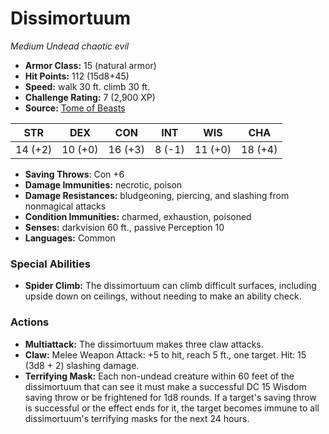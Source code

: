 # Dissimortuum

*Medium* *Undead* *chaotic evil*

- **Armor Class:** 15 (natural armor)
- **Hit Points:** 112 (15d8+45)
- **Speed:** walk 30 ft. climb 30 ft.
- **Challenge Rating:** 7 (2,900 XP)
- **Source:** [Tome of Beasts](https://koboldpress.com/kpstore/product/tome-of-beasts-for-5th-edition-print/)

| STR | DEX | CON | INT | WIS | CHA |
| --- | --- | --- | --- | --- | --- |
| 14 (+2) | 10 (+0) | 16 (+3) | 8 (-1) | 11 (+0) | 18 (+4) |

- **Saving Throws**: Con +6
- **Damage Immunities:** necrotic, poison
- **Damage Resistances:** bludgeoning, piercing, and slashing from nonmagical attacks
- **Condition Immunities:** charmed, exhaustion, poisoned
- **Senses:** darkvision 60 ft., passive Perception 10
- **Languages:** Common
### Special Abilities
- **Spider Climb:** The dissimortuum can climb difficult surfaces, including upside down on ceilings, without needing to make an ability check.
### Actions
- **Multiattack:** The dissimortuum makes three claw attacks.
- **Claw:** Melee Weapon Attack: +5 to hit, reach 5 ft., one target. Hit: 15 (3d8 + 2) slashing damage.
- **Terrifying Mask:** Each non-undead creature within 60 feet of the dissimortuum that can see it must make a successful DC 15 Wisdom saving throw or be frightened for 1d8 rounds. If a target's saving throw is successful or the effect ends for it, the target becomes immune to all dissimortuum's terrifying masks for the next 24 hours.
